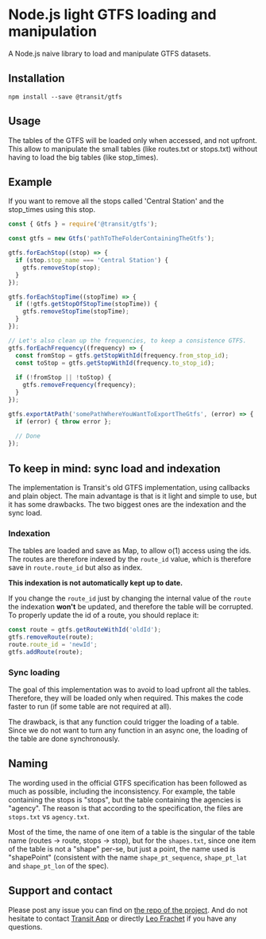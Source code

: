 # Node.js light GTFS loading and manipulation
A Node.js naive library to load and manipulate GTFS datasets.

## Installation

```npm install --save @transit/gtfs```

## Usage

The tables of the GTFS will be loaded only when accessed, and not upfront. This allow to manipulate the small tables
(like routes.txt or stops.txt) without having to load the big tables (like stop_times).

## Example

If you want to remove all the stops called 'Central Station' and the stop_times using this stop.

```js
const { Gtfs } = require('@transit/gtfs');

const gtfs = new Gtfs('pathToTheFolderContainingTheGtfs');

gtfs.forEachStop((stop) => {
  if (stop.stop_name === 'Central Station') {
    gtfs.removeStop(stop);
  }
});

gtfs.forEachStopTime((stopTime) => {
  if (!gtfs.getStopOfStopTime(stopTime)) {
    gtfs.removeStopTime(stopTime);
  }
});

// Let's also clean up the frequencies, to keep a consistence GTFS.
gtfs.forEachFrequency((frequency) => {
  const fromStop = gtfs.getStopWithId(frequency.from_stop_id);
  const toStop = gtfs.getStopWithId(frequency.to_stop_id);
  
  if (!fromStop || !toStop) {
    gtfs.removeFrequency(frequency);
  }
});

gtfs.exportAtPath('somePathWhereYouWantToExportTheGtfs', (error) => {
  if (error) { throw error };
  
  // Done
});
```

## To keep in mind: sync load and indexation

The implementation is Transit's old GTFS implementation, using callbacks and plain object. The main advantage is that 
is it light and simple to use, but it has some drawbacks. The two biggest ones are the indexation and the sync load.

### Indexation

The tables are loaded and save as Map, to allow o(1) access using the ids. The routes are therefore indexed by the 
`route_id` value, which is therefore save in `route.route_id` but also as index.

**This indexation is not automatically kept up to date.**

If you change the `route_id` just by changing the internal value of the `route` the indexation **won't** be updated, and
therefore the table will be corrupted. To properly update the id of a route, you should replace it:

```js
const route = gtfs.getRouteWithId('oldId');
gtfs.removeRoute(route);
route.route_id = 'newId';
gtfs.addRoute(route);
```

### Sync loading

The goal of this implementation was to avoid to load upfront all the tables. Therefore, they will be loaded only when
required. This makes the code faster to run (if some table are not required at all).

The drawback, is that any function could trigger the loading of a table. Since we do not want to turn any function in
an async one, the loading of the table are done synchronously. 

## Naming

The wording used in the official GTFS specification has been followed as much as possible, including the inconsistency.
For example, the table containing the stops is "stops", but the table containing the agencies is "agency". The reason
is that according to the specification, the files are `stops.txt` vs `agency.txt`.

Most of the time, the name of one item of a table is the singular of the table name (routes -> route, stops -> stop),
but for the `shapes.txt`, since one item of the table is not a "shape" per-se, but just a point, the name used is
"shapePoint" (consistent with the name `shape_pt_sequence`, `shape_pt_lat` and `shape_pt_lon` of the spec).

## Support and contact

Please post any issue you can find on [the repo of the project](https://github.com/TransitApp/gtfsNodeLib/issues). And 
do not hesitate to contact [Transit App](https://github.com/TransitApp) or directly
[Leo Frachet](https://github.com/LeoFrachet) if you have any questions.



